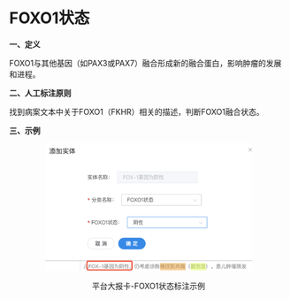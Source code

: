 # FOXO1状态

**一、定义**

&#x20;   FOXO1与其他基因（如PAX3或PAX7）融合形成新的融合蛋白，影响肿瘤的发展和进程。

**二、人工标注原则**

&#x20;   找到病案文本中关于FOXO1（FKHR）相关的描述，判断FOXO1融合状态。

**三、示例**

<div align="center">

<figure><img src="../../.gitbook/assets/image (11).png" alt="" width="375"><figcaption><p>平台大报卡-FOXO1状态标注示例</p></figcaption></figure>

</div>
